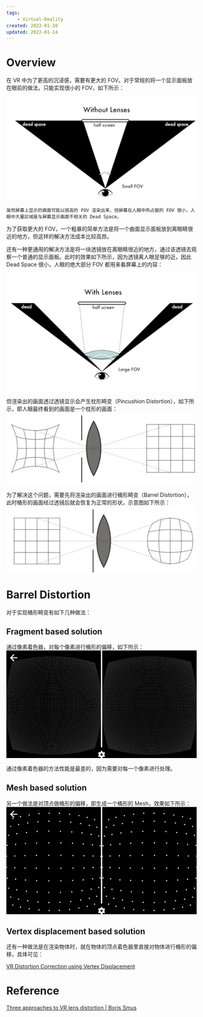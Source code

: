 ```yaml
---
tags:
    - Virtual-Reality
created: 2022-01-10
updated: 2022-01-14
---
```


# Overview

在 VR 中为了更高的沉浸感，需要有更大的 FOV。对于常规的将一个显示面板放在眼前的做法，只能实现很小的 FOV，如下所示：

![|500](assets/VR%20-%20Lens%20Distortion/Untitled.png)

```ad-note
虽然屏幕上显示的画面可能以很高的 FOV 渲染出来，但屏幕在人眼中所占据的 FOV 很小，人眼中大量区域是与屏幕显示画面不相关的 Dead Space。
```

为了获取更大的 FOV，一个粗暴的简单方法是将一个曲面显示面板放到离眼睛很近的地方，但这样的解决方法成本比较高昂。

还有一种更通用的解决方法是将一块透镜放在离眼睛很近的地方，通过该透镜去观察一个普通的显示面板。此时的效果如下所示，因为透镜离人眼足够的近，因此 Dead Space 很小，人眼的绝大部分 FOV 都用来看屏幕上的内容：

![|500](assets/VR%20-%20Lens%20Distortion/Untitled%201.png)

但渲染出的画面透过透镜显示会产生枕形畸变（Pincushion Distortion），如下所示，即人眼最终看到的画面是一个枕形的画面：
![|500](assets/VR%20-%20Lens%20Distortion/Untitled%202.png)

为了解决这个问题，需要先将渲染出的画面进行桶形畸变（Barrel Distortion），此时桶形的画面经过透镜后就会恢复为正常的形状，示意图如下所示：
![|500](assets/VR%20-%20Lens%20Distortion/Untitled%203.png)

# Barrel Distortion

对于实现桶形畸变有如下几种做法：

## Fragment based solution

通过像素着色器，对每个像素进行桶形的偏移，如下所示：
![|500](assets/VR%20-%20Lens%20Distortion/Untitled%204.png)

通过像素着色器的方法性能是最差的，因为需要对每一个像素进行处理。

## Mesh based solution

另一个做法是对顶点做桶形的偏移，即生成一个桶形的 Mesh，效果如下所示：
![|500](assets/VR%20-%20Lens%20Distortion/Untitled%205.png)

## Vertex displacement based solution

还有一种做法是在渲染物体时，就在物体的顶点着色器里直接对物体进行桶形的偏移，具体可见：

[VR Distortion Correction using Vertex Displacement](https://www.gamedeveloper.com/programming/vr-distortion-correction-using-vertex-displacement)

# Reference

[Three approaches to VR lens distortion | Boris Smus](https://smus.com/vr-lens-distortion/)